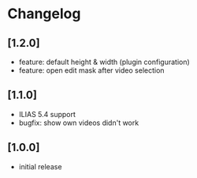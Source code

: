 # Changelog

## [1.2.0]
- feature: default height & width (plugin configuration)
- feature: open edit mask after video selection

## [1.1.0]
- ILIAS 5.4 support
- bugfix: show own videos didn't work

## [1.0.0]
- initial release
